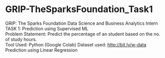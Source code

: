# GRIP-TheSparksFoundation_Task1
GRIP: The Sparks Foundation Data Science and Business Analytics Intern  
TASK 1: Prediction using Supervised ML  
Problem Statement: Predict the percentage of an student based on the no. of study hours.  
Tool Used: Python (Google Colab) 
Dataset used: http://bit.ly/w-data
Prediction using Linear Regression
